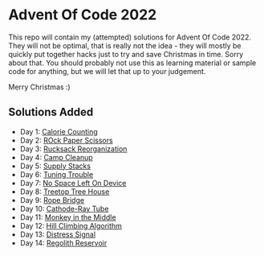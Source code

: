 Advent Of Code 2022
===================

This repo will contain my (attempted) solutions for Advent Of Code 2022. They will not be optimal, that is really not
the idea - they will mostly be quickly put together hacks just to try and save Christmas in time. Sorry about that. You
should probably not use this as learning material or sample code for anything, but we will let that up to your
judgement.

Merry Christmas :)

Solutions Added
---------------

- Day 1: [Calorie Counting](./001/)
- Day 2: [ROck Paper Scissors](./002/)
- Day 3: [Rucksack Reorganization](./003/)
- Day 4: [Camp Cleanup](./004/)
- Day 5: [Supply Stacks](./005/)
- Day 6: [Tuning Trouble](./006/)
- Day 7: [No Space Left On Device](./007/)
- Day 8: [Treetop Tree House](./008/)
- Day 9: [Rope Bridge](./009/)
- Day 10: [Cathode-Ray Tube](./010/)
- Day 11: [Monkey in the Middle](./011/)
- Day 12: [Hill Climbing Algorithm](./012/)
- Day 13: [Distress Signal](./013/)
- Day 14: [Regolith Reservoir](./014/)
